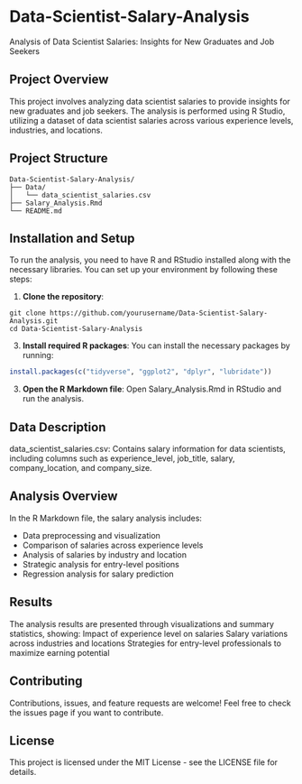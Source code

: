 # Data-Scientist-Salary-Analysis
Analysis of Data Scientist Salaries: Insights for New Graduates and Job Seekers

## Project Overview
This project involves analyzing data scientist salaries to provide insights for new graduates and job seekers. The analysis is performed using R Studio, utilizing a dataset of data scientist salaries across various experience levels, industries, and locations.

## Project Structure
```
Data-Scientist-Salary-Analysis/
├── Data/
│   └── data_scientist_salaries.csv
├── Salary_Analysis.Rmd           
└── README.md                      
```

## Installation and Setup
To run the analysis, you need to have R and RStudio installed along with the necessary libraries. You can set up your environment by following these steps:

1. **Clone the repository**:
```
git clone https://github.com/yourusername/Data-Scientist-Salary-Analysis.git
cd Data-Scientist-Salary-Analysis
```

3. **Install required R packages**:
You can install the necessary packages by running:
```R
install.packages(c("tidyverse", "ggplot2", "dplyr", "lubridate"))
```
3. **Open the R Markdown file**:
Open Salary_Analysis.Rmd in RStudio and run the analysis.

## Data Description

data_scientist_salaries.csv: Contains salary information for data scientists, including columns such as experience_level, job_title, salary, company_location, and company_size.

## Analysis Overview
In the R Markdown file, the salary analysis includes:

- Data preprocessing and visualization
- Comparison of salaries across experience levels
- Analysis of salaries by industry and location
- Strategic analysis for entry-level positions
- Regression analysis for salary prediction

## Results
The analysis results are presented through visualizations and summary statistics, showing:
Impact of experience level on salaries
Salary variations across industries and locations
Strategies for entry-level professionals to maximize earning potential

## Contributing
Contributions, issues, and feature requests are welcome! Feel free to check the issues page if you want to contribute.

## License
This project is licensed under the MIT License - see the LICENSE file for details.
